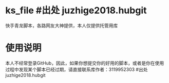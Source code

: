 # ks_file #出处 juzhige2018.hubgit
快手青龙脚本，各路网友大神提供，本人仅提供托管用库
# 使用说明
本人不经常登录GitHub，因此，如果你想提交你的好用的脚本，或者是你在使用过程中发现某个脚本已经过期，请直接联系库作者：3119952303
 #出处 juzhige2018.hubgit
